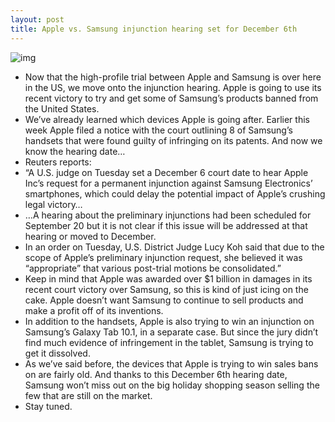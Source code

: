 ```yaml
---
layout: post
title: Apple vs. Samsung injunction hearing set for December 6th
---
```

![img](http://media.idownloadblog.com/wp-content/uploads/2012/08/conan-skit-ss.png)
* Now that the high-profile trial between Apple and Samsung is over here in the US, we move onto the injunction hearing. Apple is going to use its recent victory to try and get some of Samsung’s products banned from the United States.
* We’ve already learned which devices Apple is going after. Earlier this week Apple filed a notice with the court outlining 8 of Samsung’s handsets that were found guilty of infringing on its patents. And now we know the hearing date…
* Reuters reports:
* “A U.S. judge on Tuesday set a December 6 court date to hear Apple Inc’s request for a permanent injunction against Samsung Electronics’ smartphones, which could delay the potential impact of Apple’s crushing legal victory…
* …A hearing about the preliminary injunctions had been scheduled for September 20 but it is not clear if this issue will be addressed at that hearing or moved to December.
* In an order on Tuesday, U.S. District Judge Lucy Koh said that due to the scope of Apple’s preliminary injunction request, she believed it was “appropriate” that various post-trial motions be consolidated.”
* Keep in mind that Apple was awarded over $1 billion in damages in its recent court victory over Samsung, so this is kind of just icing on the cake. Apple doesn’t want Samsung to continue to sell products and make a profit off of its inventions.
* In addition to the handsets, Apple is also trying to win an injunction on Samsung’s Galaxy Tab 10.1, in a separate case. But since the jury didn’t find much evidence of infringement in the tablet, Samsung is trying to get it dissolved.
* As we’ve said before, the devices that Apple is trying to win sales bans on are fairly old. And thanks to this December 6th hearing date, Samsung won’t miss out on the big holiday shopping season selling the few that are still on the market.
* Stay tuned.

